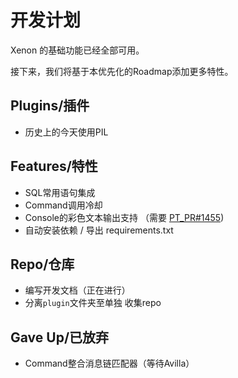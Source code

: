 # 开发计划

Xenon 的基础功能已经全部可用。

接下来，我们将基于本优先化的Roadmap添加更多特性。

## Plugins/插件
- 历史上的今天使用PIL

## Features/特性
- SQL常用语句集成
- Command调用冷却
- Console的彩色文本输出支持 （需要 [PT_PR#1455](https://github.com/prompt-toolkit/python-prompt-toolkit/pull/1455))
- 自动安装依赖 / 导出 requirements.txt

## Repo/仓库
- 编写开发文档（正在进行）
- 分离`plugin`文件夹至单独 收集repo

## Gave Up/已放弃
- Command整合消息链匹配器（等待Avilla）